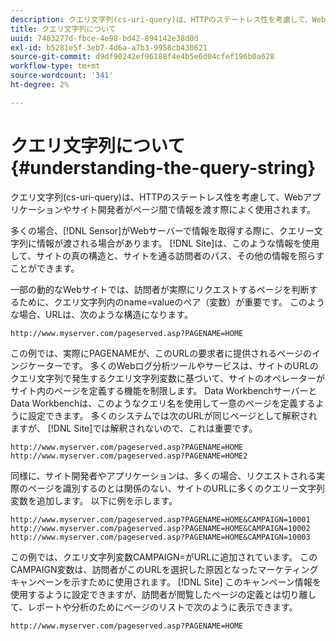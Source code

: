 ```yaml
---
description: クエリ文字列(cs-uri-query)は、HTTPのステートレス性を考慮して、Webアプリケーションやサイト開発者がページ間で情報を渡す際によく使用されます。
title: クエリ文字列について
uuid: 7403277d-fbce-4e98-bd42-894142e38d0d
exl-id: b5281e5f-3eb7-4d6a-a7b3-9958cb430621
source-git-commit: d9df90242ef96188f4e4b5e6d04cfef196b0a628
workflow-type: tm+mt
source-wordcount: '341'
ht-degree: 2%

---
```


# クエリ文字列について{#understanding-the-query-string}

クエリ文字列(cs-uri-query)は、HTTPのステートレス性を考慮して、Webアプリケーションやサイト開発者がページ間で情報を渡す際によく使用されます。

多くの場合、[!DNL Sensor]がWebサーバーで情報を取得する際に、クエリー文字列に情報が渡される場合があります。 [!DNL Site]は、このような情報を使用して、サイトの真の構造と、サイトを通る訪問者のパス、その他の情報を照らすことができます。

一部の動的なWebサイトでは、訪問者が実際にリクエストするページを判断するために、クエリ文字列内のname=valueのペア（変数）が重要です。 このような場合、URLは、次のような構造になります。

```
http://www.myserver.com/pageserved.asp?PAGENAME=HOME
```

この例では、実際にPAGENAMEが、このURLの要求者に提供されるページのインジケーターです。 多くのWebログ分析ツールやサービスは、サイトのURLのクエリ文字列で発生するクエリ文字列変数に基づいて、サイトのオペレーターがサイト内のページを定義する機能を制限します。 Data WorkbenchサーバーとData Workbenchは、このようなクエリ名を使用して一意のページを定義するように設定できます。 多くのシステムでは次のURLが同じページとして解釈されますが、 [!DNL Site]では解釈されないので、これは重要です。

```
http://www.myserver.com/pageserved.asp?PAGENAME=HOME
http://www.myserver.com/pageserved.asp?PAGENAME=HOME2
```

同様に、サイト開発者やアプリケーションは、多くの場合、リクエストされる実際のページを識別するのとは関係のない、サイトのURLに多くのクエリー文字列変数を追加します。 以下に例を示します。

```
http://www.myserver.com/pageserved.asp?PAGENAME=HOME&CAMPAIGN=10001
http://www.myserver.com/pageserved.asp?PAGENAME=HOME&CAMPAIGN=10002
http://www.myserver.com/pageserved.asp?PAGENAME=HOME&CAMPAIGN=10003
```

この例では、クエリ文字列変数CAMPAIGN=がURLに追加されています。 このCAMPAIGN変数は、訪問者がこのURLを選択した原因となったマーケティングキャンペーンを示すために使用されます。 [!DNL Site] このキャンペーン情報を使用するように設定できますが、訪問者が閲覧したページの定義とは切り離して、レポートや分析のためにページのリストで次のように表示できます。

```
http://www.myserver.com/pageserved.asp?PAGENAME=HOME
```
